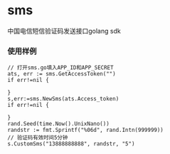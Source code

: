 sms
===

中国电信短信验证码发送接口golang sdk

### 使用样例
	// 打开sms.go填入APP_ID和APP_SECRET
	ats, err := sms.GetAccessToken("")
	if err!=nil {
		
	}
	s,err:=sms.NewSms(ats.Access_token)
	if err!=nil {
		
	}
	rand.Seed(time.Now().UnixNano())
	randstr := fmt.Sprintf("%06d", rand.Intn(999999))
	// 验证码有效时间5分钟
	s.CustomSms("13888888888", randstr, "5")
